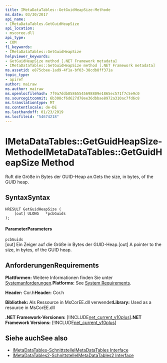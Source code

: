 ```yaml
---
title: IMetaDataTables::GetGuidHeapSize-Methode
ms.date: 03/30/2017
api_name:
- IMetaDataTables.GetGuidHeapSize
api_location:
- mscoree.dll
api_type:
- COM
f1_keywords:
- IMetaDataTables::GetGuidHeapSize
helpviewer_keywords:
- GetGuidHeapSize method [.NET Framework metadata]
- IMetaDataTables::GetGuidHeapSize method [.NET Framework metadata]
ms.assetid: e875cbee-1ad9-4f1a-bf03-38cdb8ff371a
topic_type:
- apiref
author: mairaw
ms.author: mairaw
ms.openlocfilehash: 7f9a7ddb85865545698809e1865ec571f7c5e9c0
ms.sourcegitcommit: 6b308cf6d627d78ee36dbbae8972a310ac7fd6c8
ms.translationtype: MT
ms.contentlocale: de-DE
ms.lasthandoff: 01/23/2019
ms.locfileid: "54674218"
---
```

# <a name="imetadatatablesgetguidheapsize-method"></a><span data-ttu-id="e1278-102">IMetaDataTables::GetGuidHeapSize-Methode</span><span class="sxs-lookup"><span data-stu-id="e1278-102">IMetaDataTables::GetGuidHeapSize Method</span></span>
<span data-ttu-id="e1278-103">Ruft die Größe in Bytes der GUID-Heap an.</span><span class="sxs-lookup"><span data-stu-id="e1278-103">Gets the size, in bytes, of the GUID heap.</span></span>  
  
## <a name="syntax"></a><span data-ttu-id="e1278-104">Syntax</span><span class="sxs-lookup"><span data-stu-id="e1278-104">Syntax</span></span>  
  
```  
HRESULT GetGuidHeapSize (  
    [out] ULONG   *pcbGuids  
);  
```  
  
#### <a name="parameters"></a><span data-ttu-id="e1278-105">Parameter</span><span class="sxs-lookup"><span data-stu-id="e1278-105">Parameters</span></span>  
 `pcbGuids`  
 <span data-ttu-id="e1278-106">[out] Ein Zeiger auf die Größe in Bytes der GUID-Heap.</span><span class="sxs-lookup"><span data-stu-id="e1278-106">[out] A pointer to the size, in bytes, of the GUID heap.</span></span>  
  
## <a name="requirements"></a><span data-ttu-id="e1278-107">Anforderungen</span><span class="sxs-lookup"><span data-stu-id="e1278-107">Requirements</span></span>  
 <span data-ttu-id="e1278-108">**Plattformen:** Weitere Informationen finden Sie unter [Systemanforderungen](../../../../docs/framework/get-started/system-requirements.md).</span><span class="sxs-lookup"><span data-stu-id="e1278-108">**Platforms:** See [System Requirements](../../../../docs/framework/get-started/system-requirements.md).</span></span>  
  
 <span data-ttu-id="e1278-109">**Header:** Cor.h</span><span class="sxs-lookup"><span data-stu-id="e1278-109">**Header:** Cor.h</span></span>  
  
 <span data-ttu-id="e1278-110">**Bibliothek:** Als Ressource in MsCorEE.dll verwendet</span><span class="sxs-lookup"><span data-stu-id="e1278-110">**Library:** Used as a resource in MsCorEE.dll</span></span>  
  
 <span data-ttu-id="e1278-111">**.NET Framework-Versionen:** [!INCLUDE[net_current_v10plus](../../../../includes/net-current-v10plus-md.md)]</span><span class="sxs-lookup"><span data-stu-id="e1278-111">**.NET Framework Versions:** [!INCLUDE[net_current_v10plus](../../../../includes/net-current-v10plus-md.md)]</span></span>  
  
## <a name="see-also"></a><span data-ttu-id="e1278-112">Siehe auch</span><span class="sxs-lookup"><span data-stu-id="e1278-112">See also</span></span>
- [<span data-ttu-id="e1278-113">IMetaDataTables-Schnittstelle</span><span class="sxs-lookup"><span data-stu-id="e1278-113">IMetaDataTables Interface</span></span>](../../../../docs/framework/unmanaged-api/metadata/imetadatatables-interface.md)
- [<span data-ttu-id="e1278-114">IMetaDataTables2-Schnittstelle</span><span class="sxs-lookup"><span data-stu-id="e1278-114">IMetaDataTables2 Interface</span></span>](../../../../docs/framework/unmanaged-api/metadata/imetadatatables2-interface.md)
